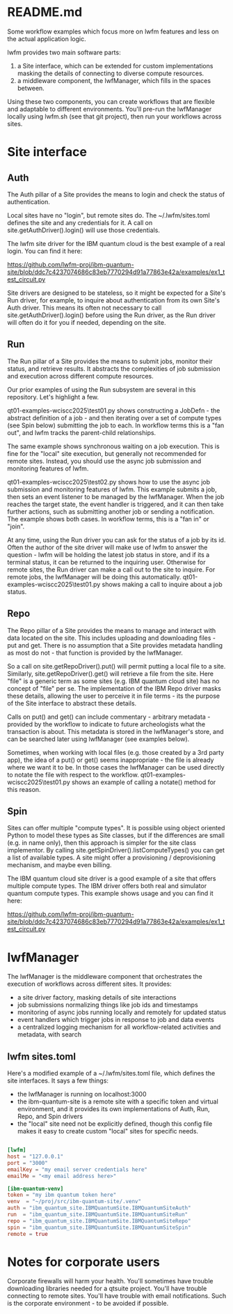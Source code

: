 
# README.md


Some workflow examples which focus more on lwfm features and less on the actual application logic.

lwfm provides two main software parts:
1. a Site interface, which can be extended for custom implementations masking the details of connecting to diverse compute resources.
2. a middleware component, the lwfManager, which fills in the spaces between.

Using these two components, you can create workflows that are flexible and adaptable to different environments. You'll pre-run the lwfManager locally using lwfm.sh (see that git project), then run your workflows across sites.


# Site interface

## Auth

The Auth pillar of a Site provides the means to login and check the status of authentication.

Local sites have no "login", but remote sites do. The ~/.lwfm/sites.toml defines the site and any credentials for it. A call on site.getAuthDriver().login() will use those credentials.

The lwfm site driver for the IBM quantum cloud is the best example of a real login. You can find it here:

https://github.com/lwfm-proj/ibm-quantum-site/blob/ddc7c4237074686c83eb7770294d91a77863e42a/examples/ex1_test_circuit.py

Site drivers are designed to be stateless, so it might be expected for a Site's Run driver, for example, to inquire about authentication from its own Site's Auth driver. This means its often not necessary to call site.getAuthDriver().login() before using the Run driver, as the Run driver will often do it for you if needed, depending on the site. 


## Run

The Run pillar of a Site provides the means to submit jobs, monitor their status, and retrieve results. It abstracts the complexities of job submission and execution across different compute resources.

Our prior examples of using the Run subsystem are several in this repository. Let's highlight a few.

qt01-examples-wciscc2025\test01.py shows constructing a JobDefn - the abstract definition of a job - and then iterating over a set of compute types (see Spin below) submitting the job to each. In workflow terms this is a "fan out", and lwfm tracks the parent-child relationships.  

The same example shows synchronous waiting on a job execution. This is fine for the "local" site execution, but generally not recommended for remote sites. Instead, you should use the async job submission and monitoring features of lwfm.

qt01-examples-wciscc2025\test02.py shows how to use the async job submission and monitoring features of lwfm. This example submits a job, then sets an event listener to be managed by the lwfManager. When the job reaches the target state, the event handler is triggered, and it can then take further actions, such as submitting another job or sending a notification. The example shows both cases. In workflow terms, this is a "fan in" or "join".

At any time, using the Run driver you can ask for the status of a job by its id. Often the author of the site driver will make use of lwfm to answer the question - lwfm will be holding the latest job status in store, and if its a terminal status, it can be returned to the inquiring user. Otherwise for remote sites, the Run driver can make a call out to the site to inquire. For remote jobs, the lwfManager will be doing this automatically. qt01-examples-wciscc2025\test01.py shows making a call to inquire about a job status.


## Repo 

The Repo pillar of a Site provides the means to manage and interact with data located on the site. This includes uploading and downloading files - put and get. There is no assumption that a Site provides metadata handling as most do not - that function is provided by the lwfManager.

So a call on site.getRepoDriver().put() will permit putting a local file to a site. Similarly, site.getRepoDriver().get() will retrieve a file from the site. Here "file" is a generic term as some sites (e.g. IBM quantum cloud site) has no concept of "file" per se. The implementation of the IBM Repo driver masks these details, allowing the user to perceive it in file terms - its the purpose of the Site interface to abstract these details.

Calls on put() and get() can include commentary - arbitrary metadata - provided by the workflow to indicate to future archeologists what the transaction is about. This metadata is stored in the lwfManager's store, and can be searched later using lwfManager (see examples below).

Sometimes, when working with local files (e.g. those created by a 3rd party app), the idea of a put() or get() seems inappropriate - the file is already where we want it to be. In those cases the lwfManager can be used directly to notate the file with respect to the workflow. qt01-examples-wciscc2025\test01.py shows an example of calling a notate() method for this reason. 


## Spin

Sites can offer multiple "compute types". It is possible using object oriented Python to model these types as Site classes, but if the differences are small (e.g. in name only), then this approach is simpler for the site class implementor. By calling site.getSpinDriver().listComputeTypes() you can get a list of available types. A site might offer a provisioning / deprovisioning mechanism, and maybe even billing. 

The IBM quantum cloud site driver is a good example of a site that offers multiple compute types. The IBM driver offers both real and simulator quantum compute types. This example shows usage and you can find it here:

https://github.com/lwfm-proj/ibm-quantum-site/blob/ddc7c4237074686c83eb7770294d91a77863e42a/examples/ex1_test_circuit.py


# lwfManager

The lwfManager is the middleware component that orchestrates the execution of workflows across different sites. It provides:
- a site driver factory, masking details of site interactions
- job submissions normalizing things like job ids and timestamps
- monitoring of async jobs running locally and remotely for updated status
- event handlers which trigger jobs in response to job and data events
- a centralized logging mechanism for all workflow-related activities and metadata, with search


## lwfm sites.toml

Here's a modified example of a ~/.lwfm/sites.toml file, which defines the site interfaces. It says a few things:
- the lwfManager is running on localhost:3000
- the ibm-quantum-site is a remote site with a specific token and virtual environment, and it provides its own implementations of Auth, Run, Repo, and Spin drivers
- the "local" site need not be explicitly defined, though this config file makes it easy to create custom "local" sites for specific needs.

```toml

[lwfm]
host = "127.0.0.1"
port = "3000"
emailKey = "my email server credentials here"
emailMe = "<my email address here>"

[ibm-quantum-venv]
token = "my ibm quantum token here"
venv  = "~/proj/src/ibm-quantum-site/.venv"
auth = "ibm_quantum_site.IBMQuantumSite.IBMQuantumSiteAuth"
run  = "ibm_quantum_site.IBMQuantumSite.IBMQuantumSiteRun"
repo = "ibm_quantum_site.IBMQuantumSite.IBMQuantumSiteRepo"
spin = "ibm_quantum_site.IBMQuantumSite.IBMQuantumSiteSpin"
remote = true
```


# Notes for corporate users

Corporate firewalls will harm your health. You'll sometimes have trouble downloading libraries needed for a qtsuite project. You'll have trouble connecting to remote sites. You'll have trouble with email notifications. Such is the corporate environment - to be avoided if possible.







